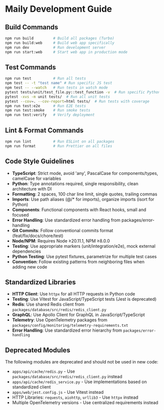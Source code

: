 # Maily Development Guide

## Build Commands
```bash
npm run build         # Build all packages (Turbo)
npm run build:web     # Build web app specifically
npm run dev           # Run development server
npm run start:web     # Start web app in production mode
```

## Test Commands
```bash
npm run test          # Run all tests
npm test -- -t "test name" # Run specific JS test 
npm test -- --watch   # Run tests in watch mode
pytest tests/unit/test_file.py::test_function -v  # Run specific Python test
pytest -xvs -m unit tests/  # Run all unit tests
pytest --cov=. --cov-report=html tests/  # Run tests with coverage
npm run test:e2e      # Run E2E tests
npm run test:smoke    # Run smoke tests
npm run test:verify   # Verify deployment
```

## Lint & Format Commands
```bash
npm run lint          # Run ESLint on all packages
npm run format        # Run Prettier on all files
```

## Code Style Guidelines
- **TypeScript**: Strict mode, avoid 'any', PascalCase for components/types, camelCase for variables
- **Python**: Type annotations required, single responsibility, clean architecture with DI
- **Formatting**: 2 spaces, 100 char line limit, single quotes, trailing commas
- **Imports**: Use path aliases (@/* for imports), organize imports (isort for Python)
- **Components**: Functional components with React hooks, small and focused
- **Error Handling**: Use standardized error handling from packages/error-handling
- **Git Commits**: Follow conventional commits format (feat/fix/docs/chore/test)
- **Node/NPM**: Requires Node ≥20.11.1, NPM ≥8.0.0
- **Testing**: Use appropriate markers (unit/integration/e2e), mock external dependencies
- **Python Testing**: Use pytest fixtures, parametrize for multiple test cases
- **Convention**: Follow existing patterns from neighboring files when adding new code

## Standardized Libraries
- **HTTP Client**: Use `httpx` for all HTTP requests in Python code
- **Testing**: Use Vitest for JavaScript/TypeScript tests (Jest is deprecated)
- **Redis**: Use shared Redis client from `packages/database/src/redis/redis_client.py`
- **GraphQL**: Use Apollo Client for GraphQL in JavaScript/TypeScript
- **Telemetry**: Use OpenTelemetry packages from `packages/config/monitoring/telemetry-requirements.txt`
- **Error Handling**: Use standardized error hierarchy from `packages/error-handling`

## Deprecated Modules
The following modules are deprecated and should not be used in new code:
- `apps/api/cache/redis.py` - Use `packages/database/src/redis/redis_client.py` instead
- `apps/api/cache/redis_service.py` - Use implementations based on standardized client
- `apps/web/jest.config.js` - Use Vitest instead
- HTTP Libraries: `requests`, `aiohttp`, `urllib3` - Use `httpx` instead
- Multiple OpenTelemetry versions - Use centralized requirements instead